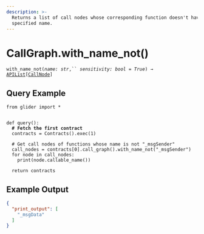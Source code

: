 ```yaml
---
description: >-
  Returns a list of call nodes whose corresponding function doesn't have the
  specified name.
---
```


# CallGraph.with\_name\_not()

`with_name_not(`_`name: str`_`,`` `_`sensitivity: bool = True`_`) →` [`APIList`](../../iterables/apilist.md)`[`[`CallNode`](../callnode/)`]`

## Query Example

<pre class="language-python"><code class="lang-python">from glider import *


def query():
<strong>  # Fetch the first contract
</strong>  contracts = Contracts().exec(1)
  
  # Get call nodes of functions whose name is not "_msgSender"
  call_nodes = contracts[0].call_graph().with_name_not("_msgSender")
  for node in call_nodes:
    print(node.callable_name())

  return contracts
</code></pre>

## Example Output

```json
{
  "print_output": [
    "_msgData"
  ]
}
```
